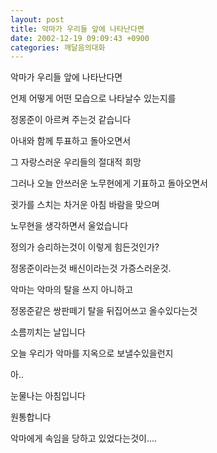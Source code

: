 ```yaml
---
layout: post
title: 악마가 우리들 앞에 나타난다면
date: 2002-12-19 09:09:43 +0900
categories: 깨달음의대화
---
```

악마가 우리들 앞에 나타난다면
  
언제 어떻게 어떤 모습으로 나타날수 있는지를
  
정몽준이 아르켜 주는것 같습니다
  
아내와 함께 투표하고 돌아오면서
  
그 자랑스러운 우리들의 절대적 희망
  
그러나 오늘 안쓰러운 노무현에게 기표하고 돌아오면서
  
귓가를 스치는 차거운 아침 바람을 맞으며
  
노무현을 생각하면서 울었습니다
  
정의가 승리하는것이 이렇게 힘든것인가?
  
정몽준이라는것 배신이라는것 가증스러운것.
  
악마는 악마의 탈을 쓰지 아니하고
  
정몽준같은 쌍판떼기 탈을 뒤집어쓰고 올수있다는것
  
소름끼치는 날입니다
  
오늘 우리가 악마를 지옥으로 보낼수있을런지
  
아..
  
눈물나는 아침입니다
  
원통합니다
  
악마에게 속임을 당하고 있었다는것이....